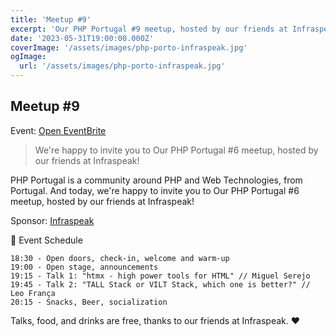 ```yaml
---
title: 'Meetup #9'
excerpt: 'Our PHP Portugal #9 meetup, hosted by our friends at Infraspeak!'
date: '2023-05-31T19:00:00.000Z'
coverImage: '/assets/images/php-porto-infraspeak.jpg'
ogImage:
  url: '/assets/images/php-porto-infraspeak.jpg'
---
```


## Meetup #9

Event: [Open EventBrite](https://www.eventbrite.pt/e/bilhetes-php-portugal-porto-at-infraspeak-v9-634275604407?aff=ebdsoporgprofile)

> We're happy to invite you to Our PHP Portugal #6 meetup, hosted by our friends at Infraspeak!

PHP Portugal is a community around PHP and Web Technologies, from Portugal. And today, we're happy to invite you to Our PHP Portugal #6 meetup, hosted by our friends at Infraspeak!

Sponsor: [Infraspeak](https://infraspeak.com/pt-pt)

📆 Event Schedule

    18:30 - Open doors, check-in, welcome and warm-up
    19:00 - Open stage, announcements
    19:15 - Talk 1: "htmx - high power tools for HTML" // Miguel Serejo
    19:45 - Talk 2: "TALL Stack or VILT Stack, which one is better?" // Leo França
    20:15 - Snacks, Beer, socialization

Talks, food, and drinks are free, thanks to our friends at Infraspeak. ❤️

